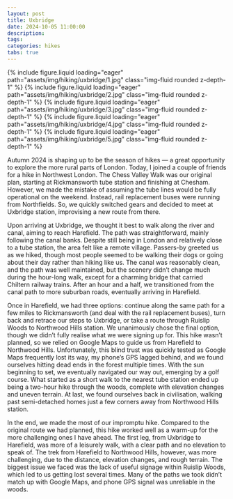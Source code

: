 ```yaml
---
layout: post
title: Uxbridge
date: 2024-10-05 11:00:00
description:
tags:
categories: hikes
tabs: true
---
```


{% include figure.liquid loading="eager" path="assets/img/hiking/uxbridge/1.jpg" class="img-fluid rounded z-depth-1" %} {% include figure.liquid loading="eager" path="assets/img/hiking/uxbridge/2.jpg" class="img-fluid rounded z-depth-1" %} {% include figure.liquid loading="eager" path="assets/img/hiking/uxbridge/3.jpg" class="img-fluid rounded z-depth-1" %} {% include figure.liquid loading="eager" path="assets/img/hiking/uxbridge/4.jpg" class="img-fluid rounded z-depth-1" %} {% include figure.liquid loading="eager" path="assets/img/hiking/uxbridge/5.jpg" class="img-fluid rounded z-depth-1" %}

Autumn 2024 is shaping up to be the season of hikes — a great opportunity to explore the more rural parts of London.
Today, I joined a couple of friends for a hike in Northwest London.
The Chess Valley Walk was our original plan, starting at Rickmansworth tube station and finishing at Chesham.
However, we made the mistake of assuming the tube lines would be fully operational on the weekend.
Instead, rail replacement buses were running from Northfields.
So, we quickly switched gears and decided to meet at Uxbridge station, improvising a new route from there.

Upon arriving at Uxbridge, we thought it best to walk along the river and canal, aiming to reach Harefield.
The path was straightforward, mainly following the canal banks.
Despite still being in London and relatively close to a tube station, the area felt like a remote village.
Passers-by greeted us as we hiked, though most people seemed to be walking their dogs or going about their day rather than hiking like us.
The canal was reasonably clean, and the path was well maintained, but the scenery didn’t change much during the hour-long walk, except for a charming bridge that carried Chiltern railway trains.
After an hour and a half, we transitioned from the canal path to more suburban roads, eventually arriving in Harefield.

Once in Harefield, we had three options: continue along the same path for a few miles to Rickmansworth (and deal with the rail replacement buses), turn back and retrace our steps to Uxbridge, or take a route through Ruislip Woods to Northwood Hills station.
We unanimously chose the final option, though we didn’t fully realise what we were signing up for.
This hike wasn’t planned, so we relied on Google Maps to guide us from Harefield to Northwood Hills.
Unfortunately, this blind trust was quickly tested as Google Maps frequently lost its way, my phone’s GPS lagged behind, and we found ourselves hitting dead ends in the forest multiple times.
With the sun beginning to set, we eventually navigated our way out, emerging by a golf course.
What started as a short walk to the nearest tube station ended up being a two-hour hike through the woods, complete with elevation changes and uneven terrain.
At last, we found ourselves back in civilisation, walking past semi-detached homes just a few corners away from Northwood Hills station.

In the end, we made the most of our impromptu hike.
Compared to the original route we had planned, this hike worked well as a warm-up for the more challenging ones I have ahead.
The first leg, from Uxbridge to Harefield, was more of a leisurely walk, with a clear path and no elevation to speak of.
The trek from Harefield to Northwood Hills, however, was more challenging, due to the distance, elevation changes, and rough terrain.
The biggest issue we faced was the lack of useful signage within Ruislip Woods, which led to us getting lost several times.
Many of the paths we took didn’t match up with Google Maps, and phone GPS signal was unreliable in the woods.
